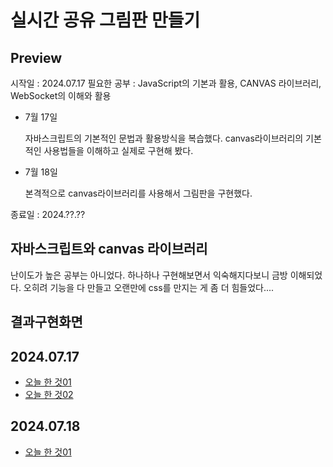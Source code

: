 # 실시간 공유 그림판 만들기 

## Preview

시작일 : 2024.07.17
필요한 공부 : JavaScript의 기본과 활용, CANVAS 라이브러리, WebSocket의 이해와 활용
- 7월 17일
 
  자바스크립트의 기본적인 문법과 활용방식을 복습했다.
  canvas라이브러리의 기본적인 사용법들을 이해하고 실제로 구현해 봤다.
- 7월 18일
 
  본격적으로 canvas라이브러리를 사용해서 그림판을 구현했다.
  
종료일 : 2024.??.??

## 자바스크립트와 canvas 라이브러리
난이도가 높은 공부는 아니었다. 하나하나 구현해보면서 익숙해지다보니 금방 이해되었다. 오히려 기능을 다 만들고 오랜만에 css를 만지는 게 좀 더 힘들었다....

## 결과구현화면


## 2024.07.17 
- [오늘 한 것01](/paint01_canvas_basic)
- [오늘 한 것02](/paint02_canvas_paint)

## 2024.07.18
- [오늘 한 것01](/paint03_canvas_simple_pjt)

